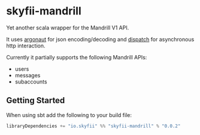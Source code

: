 # skyfii-mandrill

Yet another scala wrapper for the Mandrill V1 API.

It uses [argonaut](http://argonaut.io/) for json encoding/decoding and [dispatch](http://dispatch.databinder.net/Dispatch.html) for 
asynchronous http interaction.

Currently it partially supports the following Mandrill APIs:
  - users
  - messages
  - subaccounts

## Getting Started

When using sbt add the following to your build file:

```scala
libraryDependencies += "io.skyfii" %% "skyfii-mandrill" % "0.0.2"
```
